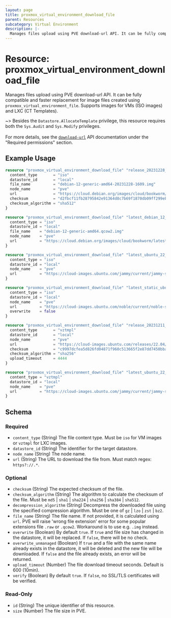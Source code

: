 ```yaml
---
layout: page
title: proxmox_virtual_environment_download_file
parent: Resources
subcategory: Virtual Environment
description: |-
  Manages files upload using PVE download-url API. It can be fully compatible and faster replacement for image files created using proxmox_virtual_environment_file. Supports images for VMs (ISO images) and LXC (CT Templates).
---
```


# Resource: proxmox_virtual_environment_download_file

Manages files upload using PVE download-url API. It can be fully compatible and faster replacement for image files created using `proxmox_virtual_environment_file`. Supports images for VMs (ISO images) and LXC (CT Templates).

~> Besides the `Datastore.AllocateTemplate` privilege, this resource requires both the `Sys.Audit` and `Sys.Modify` privileges.<br><br>
For more details, see the [`download-url`](https://pve.proxmox.com/pve-docs/api-viewer/index.html#/nodes/{node}/storage/{storage}/download-url) API documentation under the "Required permissions" section.

## Example Usage

```terraform
resource "proxmox_virtual_environment_download_file" "release_20231228_debian_12_bookworm_qcow2_img" {
  content_type       = "iso"
  datastore_id       = "local"
  file_name          = "debian-12-generic-amd64-20231228-1609.img"
  node_name          = "pve"
  url                = "https://cloud.debian.org/images/cloud/bookworm/20231228-1609/debian-12-generic-amd64-20231228-1609.qcow2"
  checksum           = "d2fbcf11fb28795842e91364d8c7b69f1870db09ff299eb94e4fbbfa510eb78d141e74c1f4bf6dfa0b7e33d0c3b66e6751886feadb4e9916f778bab1776bdf1b"
  checksum_algorithm = "sha512"
}

resource "proxmox_virtual_environment_download_file" "latest_debian_12_bookworm_qcow2_img" {
  content_type = "iso"
  datastore_id = "local"
  file_name    = "debian-12-generic-amd64.qcow2.img"
  node_name    = "pve"
  url          = "https://cloud.debian.org/images/cloud/bookworm/latest/debian-12-generic-amd64.qcow2"
}

resource "proxmox_virtual_environment_download_file" "latest_ubuntu_22_jammy_qcow2_img" {
  content_type = "iso"
  datastore_id = "local"
  node_name    = "pve"
  url          = "https://cloud-images.ubuntu.com/jammy/current/jammy-server-cloudimg-amd64.img"
}

resource "proxmox_virtual_environment_download_file" "latest_static_ubuntu_24_noble_qcow2_img" {
  content_type = "iso"
  datastore_id = "local"
  node_name    = "pve"
  url          = "https://cloud-images.ubuntu.com/noble/current/noble-server-cloudimg-amd64.img"
  overwrite    = false
}

resource "proxmox_virtual_environment_download_file" "release_20231211_ubuntu_22_jammy_lxc_img" {
  content_type       = "vztmpl"
  datastore_id       = "local"
  node_name          = "pve"
  url                = "https://cloud-images.ubuntu.com/releases/22.04/release-20231211/ubuntu-22.04-server-cloudimg-amd64-root.tar.xz"
  checksum           = "c9997dcfea5d826fd04871f960c513665f2e87dd7450bba99f68a97e60e4586e"
  checksum_algorithm = "sha256"
  upload_timeout     = 4444
}

resource "proxmox_virtual_environment_download_file" "latest_ubuntu_22_jammy_lxc_img" {
  content_type = "vztmpl"
  datastore_id = "local"
  node_name    = "pve"
  url          = "https://cloud-images.ubuntu.com/jammy/current/jammy-server-cloudimg-amd64.tar.gz"
}
```

<!-- schema generated by tfplugindocs -->
## Schema

### Required

- `content_type` (String) The file content type. Must be `iso` for VM images or `vztmpl` for LXC images.
- `datastore_id` (String) The identifier for the target datastore.
- `node_name` (String) The node name.
- `url` (String) The URL to download the file from. Must match regex: `https?://.*`.

### Optional

- `checksum` (String) The expected checksum of the file.
- `checksum_algorithm` (String) The algorithm to calculate the checksum of the file. Must be `md5` | `sha1` | `sha224` | `sha256` | `sha384` | `sha512`.
- `decompression_algorithm` (String) Decompress the downloaded file using the specified compression algorithm. Must be one of `gz` | `lzo` | `zst` | `bz2`.
- `file_name` (String) The file name. If not provided, it is calculated using `url`. PVE will raise 'wrong file extension' error for some popular extensions file `.raw` or `.qcow2`. Workaround is to use e.g. `.img` instead.
- `overwrite` (Boolean) By default `true`. If `true` and file size has changed in the datastore, it will be replaced. If `false`, there will be no check.
- `overwrite_unmanaged` (Boolean) If `true` and a file with the same name already exists in the datastore, it will be deleted and the new file will be downloaded. If `false` and the file already exists, an error will be returned.
- `upload_timeout` (Number) The file download timeout seconds. Default is 600 (10min).
- `verify` (Boolean) By default `true`. If `false`, no SSL/TLS certificates will be verified.

### Read-Only

- `id` (String) The unique identifier of this resource.
- `size` (Number) The file size in PVE.
